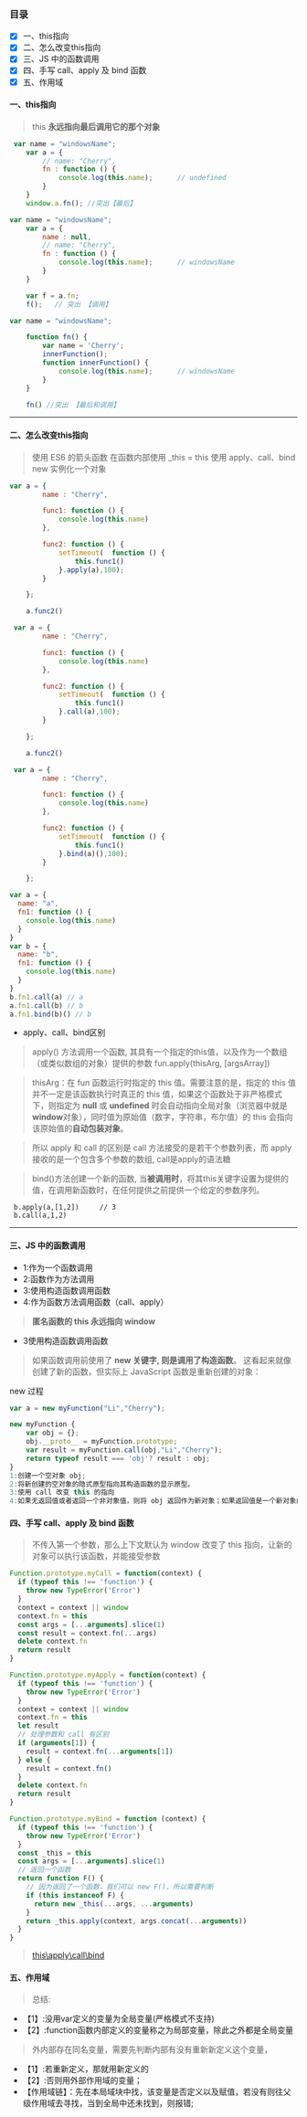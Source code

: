 ### 目录 

* [x] 一、this指向
* [x] 二、怎么改变this指向
* [x] 三、JS 中的函数调用
* [x] 四、手写 call、apply 及 bind 函数
* [x] 五、作用域

#### 一、this指向
>this **永远指向最后调用它的那个对象**

```js
 var name = "windowsName";
    var a = {
        // name: "Cherry",
        fn : function () {
            console.log(this.name);      // undefined
        }
    }
    window.a.fn(); //突出【最后】

```

```js
var name = "windowsName";
    var a = {
        name : null,
        // name: "Cherry",
        fn : function () {
            console.log(this.name);      // windowsName
        }
    }

    var f = a.fn;
    f();   // 突出 【调用】
```
```js
var name = "windowsName";

    function fn() {
        var name = 'Cherry';
        innerFunction();
        function innerFunction() {
            console.log(this.name);      // windowsName
        }
    }

    fn() //突出 【最后和调用】
```
---
#### 二、怎么改变this指向
>使用 ES6 的箭头函数
>在函数内部使用 _this = this
>使用 apply、call、bind
>new 实例化一个对象

```js
var a = {
        name : "Cherry",

        func1: function () {
            console.log(this.name)
        },

        func2: function () {
            setTimeout(  function () {
                this.func1()
            }.apply(a),100);
        }

    };

    a.func2() 
```
```js
 var a = {
        name : "Cherry",

        func1: function () {
            console.log(this.name)
        },

        func2: function () {
            setTimeout(  function () {
                this.func1()
            }.call(a),100);
        }

    };

    a.func2() 
```

```js
 var a = {
        name : "Cherry",

        func1: function () {
            console.log(this.name)
        },

        func2: function () {
            setTimeout(  function () {
                this.func1()
            }.bind(a)(),100);
        }

    };
```
```js
var a = {
  name: "a",
  fn1: function () {
    console.log(this.name)
  }
}
var b = {
  name: "b",
  fn1: function () {
    console.log(this.name)
  }
}
b.fn1.call(a) // a
a.fn1.call(b) // b
a.fn1.bind(b)() // b

```
- apply、call、bind区别
> apply() 方法调用一个函数, 其具有一个指定的this值，以及作为一个数组（或类似数组的对象）提供的参数 fun.apply(thisArg, [argsArray])

>thisArg：在 fun 函数运行时指定的 this 值。需要注意的是，指定的 this 值并不一定是该函数执行时真正的 this 值，如果这个函数处于非严格模式下，则指定为 **null** 或 **undefined** 时会自动指向全局对象（浏览器中就是**window**对象），同时值为原始值（数字，字符串，布尔值）的 this 会指向该原始值的**自动包装对象**。


>所以 apply 和 call 的区别是 call 方法接受的是若干个参数列表，而 apply 接收的是一个包含多个参数的数组, call是apply的语法糖

>bind()方法创建一个新的函数, 当**被调用时**，将其this关键字设置为提供的值，在调用新函数时，在任何提供之前提供一个给定的参数序列。


>
```
 b.apply(a,[1,2])     // 3
 b.call(a,1,2)     
```
---

#### 三、JS 中的函数调用
- 1:作为一个函数调用
- 2:函数作为方法调用
- 3:使用构造函数调用函数
- 4:作为函数方法调用函数（call、apply）
>**匿名函数的 this 永远指向 window**

- 3使用构造函数调用函数
>如果函数调用前使用了 **new **关键字, 则是调用了**构造函数**。
这看起来就像创建了新的函数，但实际上 JavaScript 函数是重新创建的对象：

new 过程
```js
var a = new myFunction("Li","Cherry");

new myFunction {
    var obj = {};
    obj.__proto__ = myFunction.prototype;
    var result = myFunction.call(obj,"Li","Cherry");
    return typeof result === 'obj'? result : obj;
}
1:创建一个空对象 obj;
2:将新创建的空对象的隐式原型指向其构造函数的显示原型。
3:使用 call 改变 this 的指向
4:如果无返回值或者返回一个非对象值，则将 obj 返回作为新对象；如果返回值是一个新对象的话那么直接直接返回该对象。

```

#### 四、手写 call、apply 及 bind 函数
>不传入第一个参数，那么上下文默认为 window
改变了 this 指向，让新的对象可以执行该函数，并能接受参数

```js
Function.prototype.myCall = function(context) {
  if (typeof this !== 'function') {
    throw new TypeError('Error')
  }
  context = context || window
  context.fn = this
  const args = [...arguments].slice(1)
  const result = context.fn(...args)
  delete context.fn
  return result
}
```

```js
Function.prototype.myApply = function(context) {
  if (typeof this !== 'function') {
    throw new TypeError('Error')
  }
  context = context || window
  context.fn = this
  let result
  // 处理参数和 call 有区别
  if (arguments[1]) {
    result = context.fn(...arguments[1])
  } else {
    result = context.fn()
  }
  delete context.fn
  return result
}
```

```js
Function.prototype.myBind = function (context) {
  if (typeof this !== 'function') {
    throw new TypeError('Error')
  }
  const _this = this
  const args = [...arguments].slice(1)
  // 返回一个函数
  return function F() {
    // 因为返回了一个函数，我们可以 new F()，所以需要判断
    if (this instanceof F) {
      return new _this(...args, ...arguments)
    }
    return _this.apply(context, args.concat(...arguments))
  }
}
```
>[this\apply\call\bind](https://juejin.im/post/59bfe84351882531b730bac2#heading-0)

#### 五、作用域

>  总结:
- 【1】:没用var定义的变量为全局变量(严格模式不支持)
- 【2】:function函数内部定义的变量称之为局部变量，除此之外都是全局变量
> 外内部存在同名变量，需要先判断内部有没有重新新定义这个变量，
- 【1】:若重新定义，那就用新定义的
- 【2】:否则用外部作用域的变量；
- 【作用域链】：先在本局域块中找，该变量是否定义以及赋值，若没有则往父级作用域去寻找，当到全局中还未找到，则报错;
